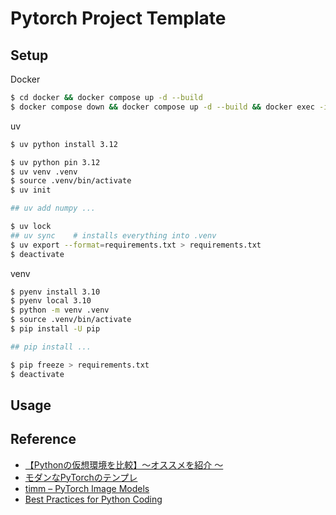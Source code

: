 # Pytorch Project Template

## Setup

Docker
```bash
$ cd docker && docker compose up -d --build
$ docker compose down && docker compose up -d --build && docker exec -it [container_name] bash
```

uv
```bash
$ uv python install 3.12

$ uv python pin 3.12
$ uv venv .venv
$ source .venv/bin/activate
$ uv init

## uv add numpy ...

$ uv lock
## uv sync    # installs everything into .venv
$ uv export --format=requirements.txt > requirements.txt
$ deactivate
```

venv
```bash
$ pyenv install 3.10
$ pyenv local 3.10
$ python -m venv .venv
$ source .venv/bin/activate
$ pip install -U pip

## pip install ...

$ pip freeze > requirements.txt
$ deactivate
```

## Usage

## Reference

- [【Pythonの仮想環境を比較】〜オススメを紹介 〜](https://youtu.be/r4SkIhQThe0?si=kziY5m9s05gCk9Hx)
- [モダンなPyTorchのテンプレ](https://zenn.dev/dena/articles/6f04641801b387)
- [timm – PyTorch Image Models](https://huggingface.co/timm)
- [Best Practices for Python Coding](https://cyberagentailab.github.io/BestPracticesForPythonCoding/)
